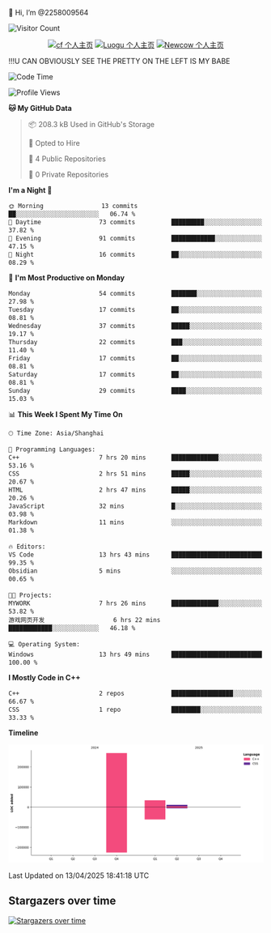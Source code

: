  👋 Hi, I’m @2258009564

![Visitor Count](https://profile-counter.glitch.me/{2258009564}/count.svg)

<!---
2258009564/2258009564 is a ✨ special ✨ repository because its `README.md` (this file) appears on your GitHub profile.
You can click the Preview link to take a look at your changes.
--->

<div align="center">

[![cf 个人主页](https://img.shields.io/badge/codeforces-alisa22580-yellow)](https://codeforces.com/profile/alisa22580)
[![Luogu 个人主页](https://img.shields.io/badge/Luogu-alisa_kujou-blue)](https://www.luogu.com.cn/user/1440708)
[![Newcow 个人主页](https://img.shields.io/badge/nowcoder-lzy-blue)](https://ac.nowcoder.com/acm/contest/profile/51334038)

</div>

!!!U CAN OBVIOUSLY SEE THE PRETTY ON THE LEFT IS MY BABE



<!--START_SECTION:waka-->
![Code Time](http://img.shields.io/badge/Code%20Time-232%20hrs%2033%20mins-blue)

![Profile Views](http://img.shields.io/badge/Profile%20Views-0-blue)

**🐱 My GitHub Data** 

> 📦 208.3 kB Used in GitHub's Storage 
 > 
> 💼 Opted to Hire
 > 
> 📜 4 Public Repositories 
 > 
> 🔑 0 Private Repositories 
 > 
**I'm a Night 🦉** 

```text
🌞 Morning                13 commits          ██░░░░░░░░░░░░░░░░░░░░░░░   06.74 % 
🌆 Daytime                73 commits          █████████░░░░░░░░░░░░░░░░   37.82 % 
🌃 Evening                91 commits          ████████████░░░░░░░░░░░░░   47.15 % 
🌙 Night                  16 commits          ██░░░░░░░░░░░░░░░░░░░░░░░   08.29 % 
```
📅 **I'm Most Productive on Monday** 

```text
Monday                   54 commits          ███████░░░░░░░░░░░░░░░░░░   27.98 % 
Tuesday                  17 commits          ██░░░░░░░░░░░░░░░░░░░░░░░   08.81 % 
Wednesday                37 commits          █████░░░░░░░░░░░░░░░░░░░░   19.17 % 
Thursday                 22 commits          ███░░░░░░░░░░░░░░░░░░░░░░   11.40 % 
Friday                   17 commits          ██░░░░░░░░░░░░░░░░░░░░░░░   08.81 % 
Saturday                 17 commits          ██░░░░░░░░░░░░░░░░░░░░░░░   08.81 % 
Sunday                   29 commits          ████░░░░░░░░░░░░░░░░░░░░░   15.03 % 
```


📊 **This Week I Spent My Time On** 

```text
🕑︎ Time Zone: Asia/Shanghai

💬 Programming Languages: 
C++                      7 hrs 20 mins       █████████████░░░░░░░░░░░░   53.16 % 
CSS                      2 hrs 51 mins       █████░░░░░░░░░░░░░░░░░░░░   20.67 % 
HTML                     2 hrs 47 mins       █████░░░░░░░░░░░░░░░░░░░░   20.26 % 
JavaScript               32 mins             █░░░░░░░░░░░░░░░░░░░░░░░░   03.98 % 
Markdown                 11 mins             ░░░░░░░░░░░░░░░░░░░░░░░░░   01.38 % 

🔥 Editors: 
VS Code                  13 hrs 43 mins      █████████████████████████   99.35 % 
Obsidian                 5 mins              ░░░░░░░░░░░░░░░░░░░░░░░░░   00.65 % 

🐱‍💻 Projects: 
MYWORK                   7 hrs 26 mins       █████████████░░░░░░░░░░░░   53.82 % 
游戏网页开发                   6 hrs 22 mins       ████████████░░░░░░░░░░░░░   46.18 % 

💻 Operating System: 
Windows                  13 hrs 49 mins      █████████████████████████   100.00 % 
```

**I Mostly Code in C++** 

```text
C++                      2 repos             █████████████████░░░░░░░░   66.67 % 
CSS                      1 repo              ████████░░░░░░░░░░░░░░░░░   33.33 % 
```



**Timeline**

![Lines of Code chart](https://raw.githubusercontent.com/2258009564/2258009564/main/assets/bar_graph.png)


 Last Updated on 13/04/2025 18:41:18 UTC
<!--END_SECTION:waka-->

## Stargazers over time
[![Stargazers over time](https://starchart.cc/2258009564/2258009564.svg?variant=adaptive)](https://starchart.cc/2258009564/2258009564)

